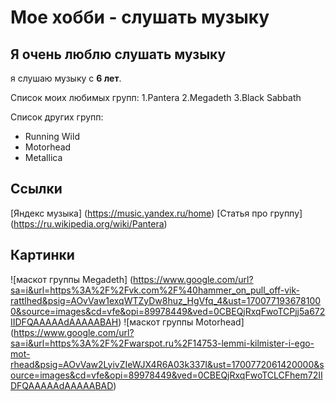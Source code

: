  # Мое хобби - слушать музыку  
 ## Я очень люблю слушать музыку  
я слушаю музыку с **6 лет**. 

Список моих любимых групп:
1.Pantera
2.Megadeth
3.Black Sabbath 

Список других групп:
* Running Wild 
* Motorhead 
* Metallica 

## Ссылки 
[Яндекс музыка] (<https://music.yandex.ru/home>)
[Статья про группу] (<https://ru.wikipedia.org/wiki/Pantera>)

## Картинки
![маскот группы Megadeth] (<https://www.google.com/url?sa=i&url=https%3A%2F%2Fvk.com%2F%40hammer_on_pull_off-vik-rattlhed&psig=AOvVaw1exqWTZyDw8huz_HgVfq_4&ust=1700771936781000&source=images&cd=vfe&opi=89978449&ved=0CBEQjRxqFwoTCPjj5a672IIDFQAAAAAdAAAAABAH>)
![маскот группы Motorhead] (<https://www.google.com/url?sa=i&url=https%3A%2F%2Fwarspot.ru%2F14753-lemmi-kilmister-i-ego-mot-rhead&psig=AOvVaw2LyivZIeWJX4R6A03k337I&ust=1700772061420000&source=images&cd=vfe&opi=89978449&ved=0CBEQjRxqFwoTCLCFhem72IIDFQAAAAAdAAAAABAD>) 
